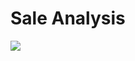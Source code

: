 # Sale Analysis
![](https://www.growthaspire.com/wp-content/uploads/2018/11/Sales-data-analysis-for-sales-managers.png)